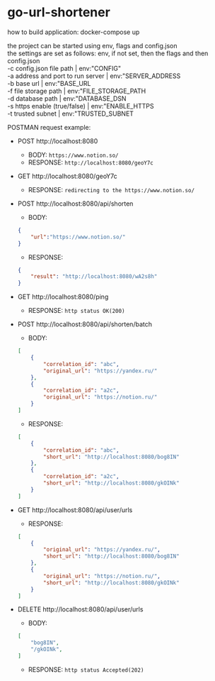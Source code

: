 # go-url-shortener

how to build application: docker-compose up  

the project can be started using env, flags and config.json  
the settings are set as follows: env, if not set, then the flags and then config.json  
    -с config.json file path | env:"CONFIG"  
    -a address and port to run server | env:"SERVER_ADDRESS  
    -b base url | env:"BASE_URL  
    -f file storage path | env:"FILE_STORAGE_PATH  
    -d database path | env:"DATABASE_DSN  
    -s https enable (true/false) | env:"ENABLE_HTTPS  
    -t trusted subnet | env:"TRUSTED_SUBNET  

POSTMAN request example:  
- POST http://localhost:8080  
    - BODY: `https://www.notion.so/`  
    - RESPONSE: `http://localhost:8080/geoY7c`  

- GET http://localhost:8080/geoY7c  
    - RESPONSE: `redirecting to the https://www.notion.so/`  

- POST http://localhost:8080/api/shorten  
    - BODY:  
    ```json
    {  
        "url":"https://www.notion.so/"  
    }  
    ```
    - RESPONSE:  
    ```json
    {  
        "result": "http://localhost:8080/wA2s8h"  
    } 
    ```

- GET http://localhost:8080/ping  
    - RESPONSE: `http status OK(200)`  

- POST http://localhost:8080/api/shorten/batch  
    - BODY:  
    ```json
    [  
        {  
            "correlation_id": "abc",  
            "original_url": "https://yandex.ru/"  
        },  
        {  
            "correlation_id": "a2c",  
            "original_url": "https://notion.ru/"  
        }  
    ] 
    ```
    - RESPONSE:  
    ```json
    [   
        {  
            "correlation_id": "abc",  
            "short_url": "http://localhost:8080/bog8IN"  
        },  
        {  
            "correlation_id": "a2c",  
            "short_url": "http://localhost:8080/gkOINk"  
        }  
    ] 
    ```

- GET http://localhost:8080/api/user/urls
    - RESPONSE:
    ```json
    [   
        {   
            "original_url": "https://yandex.ru/",   
            "short_url": "http://localhost:8080/bog8IN"   
        },   
        {   
            "original_url": "https://notion.ru/",   
            "short_url": "http://localhost:8080/gkOINk"   
        }   
    ] 
    ```

- DELETE http://localhost:8080/api/user/urls
   - BODY:
   ```json
   [   
       "bog8IN",   
       "/gkOINk",   
   ] 
   ``` 
    - RESPONSE: `http status Accepted(202)`